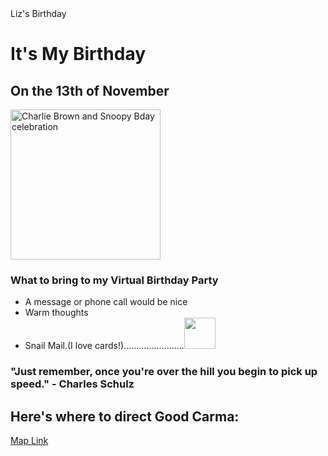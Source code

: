 <!DOCTYPE html>

<html lang="en">

<head>
  <meta charset="UTF-8"
  <title>Liz's Birthday</title>
</head>

<h1>It's My Birthday</h1>

<h2>On the 13th of November</h2>

<img height="240" src="https://media.tenor.com/3GGcZklgwkgAAAAC/happy-birthdays.gif" alt="Charlie Brown and Snoopy Bday celebration"/>

<h3>What to bring to my Virtual Birthday Party</h3>
<ul>

  <li>A message or phone call would be nice</li>
  <li>Warm thoughts</li>
  <li>Snail Mail.(I love cards!)........................<img height="50" src="https://media.tenor.com/jqc5D5qkg0AAAAAC/snail-mail.gif"/></li>
</ul>

<h3>"Just remember, once you're over the hill you begin to pick up speed." - Charles Schulz</h3>

<h2>Here's where to direct Good Carma:</h2>
<a href="https://www.google.com/maps/@45.4212402,-73.8809149,3a,29.1y,180.96h,85.53t/data=!3m6!1e1!3m4!1sS-hAXXiuEujwQ-gmcULf3w!2e0!7i13312!8i6656?entry=ttu">
  Map Link </a>

</html>
